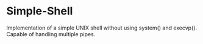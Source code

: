 # Simple-Shell
Implementation of a simple UNIX shell without using system() and execvp(). Capable of handling multiple pipes.
